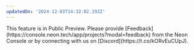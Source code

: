 ```yaml
---
updatedOn: '2024-12-03T14:32:02.192Z'
---
```


<Admonition type="note" title="Public Preview">
This feature is in Public Preview. Please provide [Feedback](https://console.neon.tech/app/projects?modal=feedback) from the Neon Console or by connecting with us on [Discord](https://t.co/kORvEuCUpJ).
</Admonition>
